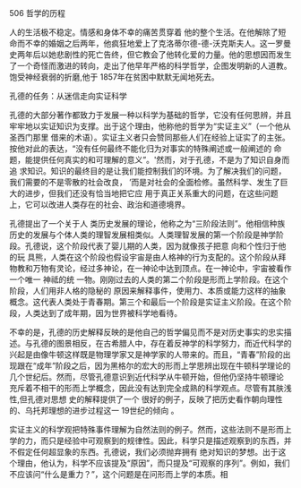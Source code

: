 506 哲学的历程

人的生活极不稳定。情感和身体不幸的痛苦贯穿着 他的整个生活。在他解除了短命而不幸的婚姻之后两年，他疯狂地爱上了克洛蒂尔德-德-沃克斯夫人。这一罗曼史两年后以她悲剧性的死亡告终，但它教会了他转化爱的力量。他的思想因而发生了一个奇怪而激进的转向，走出了他早年严格的科学哲学，企图发明新的人道教。饱受神经衰弱的折磨,他于 1857年在贫困中默默无闻地死去。

孔德的任务：从迷信走向实证科学

孔德的大部分著作都致力于发展一种以科学为基础的哲学，它没有任何思辨，并且牢牢地以实证知识为支撑。出于这个理由，他称他的哲学为“实证主义”（一个他从 圣西门那里 借来的术语）。实证主义者只会赞同那些人们在经验上证实了的主张。按他对此的表达，“没有任何最终不能化归为对事实的特殊阐述或一般阐述的 命题，能提供任何真实的和可理解的意义”。'然而，对于孔德，不是为了知识自身而追 求知识。知识的最终目的是让我们能控制我们的环境。为了解决我们的问题，我们需要的不是零散的社会改良， ’而是对社会的全面检修。虽然科学、发生了巨大的进步，但我们还没有恰当地把它应 用于真正关系重大的问题，在这些问题上，它可以改进人类存在的社会、政治和道德境界。

孔德提出了一个关于人 类历史发展的理论，他称之为“三阶段法则”。他相信种族历史的发展与个体人类的理智发展相类似。人类理智发展的第一个阶段是神学阶段。孔德说，这个阶段代表了婴儿期的人类，因为就像孩子把意 向和个性归于他的玩 具熊，人类在这个阶段也假设宇宙是由人格神的行为支配的。这个阶段从拜物教和万物有灵论，经过多神论，在一神论中达到顶点。在一神论中，宇宙被看作一个唯一 神祗的统 一物。刚刚过去的人类的第二个阶段是形而上学阶段。在这个阶段，人们用非人格的隐秘的 原因来解释事件，使用力、本质或能力这样的抽象概念。这代表人类处于青春期。第三个和最后一个阶段是实证主义阶段。在这个阶段，人类达到了成年期，因为世界被科学地看待。

不幸的是，孔德的历史解释反映的是他自己的哲学偏见而不是对历史事实的忠实描述。与孔德的图景相反，在古希腊人中，存在着反神学的科学努力，而近代科学的兴起是由像牛顿这样既是物理学家又是神学家的人带来的。而且，“青春”阶段的出现跟在“成年”阶段之后，因为黑格尔的宏大的形而上学思辨出现在牛顿科学理论的几个世纪后。然而，尽管孔德意识到近代科学从牛顿开始，但他仍坚持牛顿理论 充斥着不相干的形而上学概念，因此没有达到完全成熟的科学观点。尽管有其肤浅性,但孔德对思想 史的解释提供了一个 很好的例子，反映了把历史看作朝向理性的、乌托邦理想的进步过程这一 19世纪的倾向 。

实证主义的科学观把特殊事件理解为自然法则的例子。然而，这些法则不是形而上学的力，而只是经验中可观察到的规律性。因此，科学只是描述观察到的东西，并不假定任何超显象的东西。孔德说，我们必须抛弃拥有 绝对知识的梦想。出于这个理由，他认为，科学不应该提及“原因”，而只提及“可观察的序列”。例如，我们不应该问“什么是重力？”，这个问题是在问形而上学的本质。相